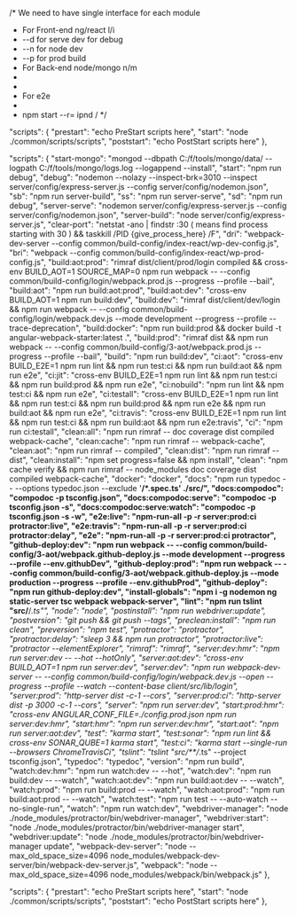 /*  We need to have single interface for each module
*   For Front-end ng/react  l/i
*   --d       for serve dev for debug
*   --n       for node dev
*   --p       for prod build
*   For Back-end  node/mongo    n/m
*   
*   
*   For e2e
*   
*   npm start --r= ipnd / 
*/

"scripts": {
    "prestart": "echo PreStart scripts here",
    "start": "node ./common/scripts/scripts",
    "poststart": "echo PostStart scripts here"
  },

"scripts": {
    "start-mongo": "mongod --dbpath C:/f/tools/mongo/data/ --logpath C:/f/tools/mongo/logs.log --logappend --install",
    "start": "npm run debug",
    "debug": "nodemon --nolazy --inspect-brk=3010 --inspect server/config/express-server.js --config server/config/nodemon.json",
    "sb": "npm run server-build",
    "ss": "npm run server-serve",
    "sd": "npm run debug",
    "server-serve": "nodemon server/config/express-server.js --config server/config/nodemon.json",
    "server-build": "node server/config/express-server.js",
    "clear-port": "netstat -ano | findstr :30 ( means find process starting with 30 ) && taskkill /PID {give_process_here} /F",
    "dri": "webpack-dev-server --config common/build-config/index-react/wp-dev-config.js",
    "bri": "webpack --config common/build-config/index-react/wp-prod-config.js",
    "build:aot:prod": "rimraf dist/client/prod/login compiled && cross-env BUILD_AOT=1 SOURCE_MAP=0 npm run webpack -- --config common/build-config/login/webpack.prod.js --progress --profile --bail",
    "build:aot": "npm run build:aot:prod",
    "build:aot:dev": "cross-env BUILD_AOT=1 npm run build:dev",
    "build:dev": "rimraf dist/client/dev/login && npm run webpack -- --config common/build-config/login/webpack.dev.js --mode development --progress --profile --trace-deprecation",
    "build:docker": "npm run build:prod && docker build -t angular-webpack-starter:latest .",
    "build:prod": "rimraf dist && npm run webpack -- --config common/build-config/3-aot/webpack.prod.js --progress --profile --bail",
    "build": "npm run build:dev",
    "ci:aot": "cross-env BUILD_E2E=1 npm run lint && npm run test:ci && npm run build:aot && npm run e2e",
    "ci:jit": "cross-env BUILD_E2E=1 npm run lint && npm run test:ci && npm run build:prod && npm run e2e",
    "ci:nobuild": "npm run lint && npm test:ci && npm run e2e",
    "ci:testall": "cross-env BUILD_E2E=1 npm run lint && npm run test:ci && npm run build:prod && npm run e2e && npm run build:aot && npm run e2e",
    "ci:travis": "cross-env BUILD_E2E=1 npm run lint && npm run test:ci && npm run build:aot && npm run e2e:travis",
    "ci": "npm run ci:testall",
    "clean:all": "npm run rimraf -- doc coverage dist compiled webpack-cache",
    "clean:cache": "npm run rimraf -- webpack-cache",
    "clean:aot": "npm run rimraf -- compiled",
    "clean:dist": "npm run rimraf -- dist",
    "clean:install": "npm set progress=false && npm install",
    "clean": "npm cache verify && npm run rimraf -- node_modules doc coverage dist compiled webpack-cache",
    "docker": "docker",
    "docs": "npm run typedoc -- --options typedoc.json --exclude '**/*.spec.ts' ./src/",
    "docs:compodoc": "compodoc -p tsconfig.json",
    "docs:compodoc:serve": "compodoc -p tsconfig.json -s",
    "docs:compodoc:serve:watch": "compodoc -p tsconfig.json -s -w",
    "e2e:live": "npm-run-all -p -r server:prod:ci protractor:live",
    "e2e:travis": "npm-run-all -p -r server:prod:ci protractor:delay",
    "e2e": "npm-run-all -p -r server:prod:ci protractor",
    "github-deploy:dev": "npm run webpack -- --config common/build-config/3-aot/webpack.github-deploy.js --mode development --progress --profile --env.githubDev",
    "github-deploy:prod": "npm run webpack -- --config common/build-config/3-aot/webpack.github-deploy.js  --mode production --progress --profile --env.githubProd",
    "github-deploy": "npm run github-deploy:dev",
    "install-globals": "npm i -g nodemon ng static-server tsc webpack webpack-server",
    "lint": "npm run tslint \"src/**/*.ts\"",
    "node": "node",
    "postinstall": "npm run webdriver:update",
    "postversion": "git push && git push --tags",
    "preclean:install": "npm run clean",
    "preversion": "npm test",
    "protractor": "protractor",
    "protractor:delay": "sleep 3 && npm run protractor",
    "protractor:live": "protractor --elementExplorer",
    "rimraf": "rimraf",
    "server:dev:hmr": "npm run server:dev -- --hot --hotOnly",
    "server:aot:dev": "cross-env BUILD_AOT=1 npm run server:dev",
    "server:dev": "npm run webpack-dev-server -- --config common/build-config/login/webpack.dev.js --open --progress --profile --watch --content-base client/src/lib/login",
    "server:prod": "http-server dist -c-1 --cors",
    "server:prod:ci": "http-server dist -p 3000 -c-1 --cors",
    "server": "npm run server:dev",
    "start:prod:hmr": "cross-env ANGULAR_CONF_FILE=./config.prod.json npm run server:dev:hmr",
    "start:hmr": "npm run server:dev:hmr",
    "start:aot": "npm run server:aot:dev",
    "test": "karma start",
    "test:sonar": "npm run lint && cross-env SONAR_QUBE=1 karma start",
    "test:ci": "karma start --single-run --browsers ChromeTravisCi",
    "tslint": "tslint \"src/**/*.ts\" --project tsconfig.json",
    "typedoc": "typedoc",
    "version": "npm run build",
    "watch:dev:hmr": "npm run watch:dev -- --hot",
    "watch:dev": "npm run build:dev -- --watch",
    "watch:aot:dev": "npm run build:aot:dev -- --watch",
    "watch:prod": "npm run build:prod -- --watch",
    "watch:aot:prod": "npm run build:aot:prod -- --watch",
    "watch:test": "npm run test -- --auto-watch --no-single-run",
    "watch": "npm run watch:dev",
    "webdriver-manager": "node ./node_modules/protractor/bin/webdriver-manager",
    "webdriver:start": "node ./node_modules/protractor/bin/webdriver-manager start",
    "webdriver:update": "node ./node_modules/protractor/bin/webdriver-manager update",
    "webpack-dev-server": "node --max_old_space_size=4096 node_modules/webpack-dev-server/bin/webpack-dev-server.js",
    "webpack": "node --max_old_space_size=4096 node_modules/webpack/bin/webpack.js"
  },

  "scripts": {
    "prestart": "echo PreStart scripts here",
    "start": "node ./common/scripts/scripts",
    "poststart": "echo PostStart scripts here"
  },